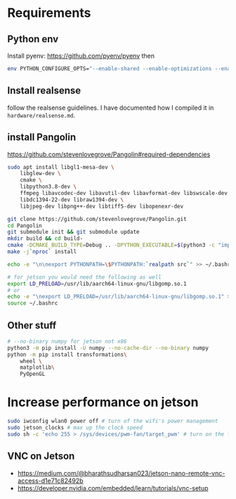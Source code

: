 # Requirements

## Python env
Install pyenv: https://github.com/pyenv/pyenv
then

```bash
env PYTHON_CONFIGURE_OPTS="--enable-shared --enable-optimizations --enable-ipv6 --with-lto" pyenv install 3.8.5
```

## Install realsense
follow the realsense guidelines. I have documented how I compiled it in `hardware/realsense.md`.

## install Pangolin

https://github.com/stevenlovegrove/Pangolin#required-dependencies

```bash
sudo apt install libgl1-mesa-dev \
    libglew-dev \
    cmake \
    libpython3.8-dev \
    ffmpeg libavcodec-dev libavutil-dev libavformat-dev libswscale-dev libavdevice-dev \
    libdc1394-22-dev libraw1394-dev \
    libjpeg-dev libpng++-dev libtiff5-dev libopenexr-dev

git clone https://github.com/stevenlovegrove/Pangolin.git
cd Pangolin
git submodule init && git submodule update
mkdir build && cd build-
cmake -DCMAKE_BUILD_TYPE=Debug .. -DPYTHON_EXECUTABLE=$(python3 -c "import sys; print(sys.executable)") -DCMAKE_INSTALL_PREFIX=install
make -j`nproc` install

echo -e "\n\nexport PYTHONPATH=\$PYTHONPATH:`realpath src`" >> ~/.bashrc

# for jetson you would need the following as well
export LD_PRELOAD=/usr/lib/aarch64-linux-gnu/libgomp.so.1
# or 
echo -e "\nexport LD_PRELOAD=/usr/lib/aarch64-linux-gnu/libgomp.so.1" >> ~/.bashrc
source ~/.bashrc
```

## Other stuff
```bash
# --no-binary numpy for jetson not x86
python3 -m pip install -U numpy --no-cache-dir --no-binary numpy
python -m pip install transformations\
    wheel \
    matplotlib\
    PyOpenGL
```

# Increase performance on jetson
```bash
sudo iwconfig wlan0 power off # turn of the wifi's power management
sudo jetson_clocks # max up the clock speed
sudo sh -c 'echo 255 > /sys/devices/pwm-fan/target_pwm' # turn on the fan
```

## VNC on Jetson
- https://medium.com/@bharathsudharsan023/jetson-nano-remote-vnc-access-d1e71c82492b
- https://developer.nvidia.com/embedded/learn/tutorials/vnc-setup